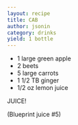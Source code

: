 ```yaml
---
layout: recipe
title: CAB
author: jsonin
category: drinks
yield: 1 bottle
---
```

* 1 large green apple
* 2 beets
* 5 large carrots
* 1 1/2 TB ginger
* 1/2 oz lemon juice

JUICE!

(Blueprint juice #5)